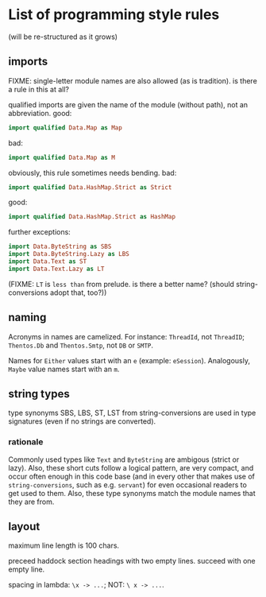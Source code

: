 # List of programming style rules

(will be re-structured as it grows)


## imports

FIXME: single-letter module names are also allowed (as is tradition).  is there a rule in this at all?

qualified imports are given the name of the module (without path),
not an abbreviation.  good:

```haskell
import qualified Data.Map as Map
```

  bad:

```haskell
import qualified Data.Map as M
```

obviously, this rule sometimes needs bending.  bad:

```haskell
import qualified Data.HashMap.Strict as Strict
```

  good:

```haskell
import qualified Data.HashMap.Strict as HashMap
```

  further exceptions:

```haskell
import Data.ByteString as SBS
import Data.ByteString.Lazy as LBS
import Data.Text as ST
import Data.Text.Lazy as LT
```

(FIXME: `LT` is `less than` from prelude.  is there a better name?  (should string-conversions adopt that, too?))

## naming

Acronyms in names are camelized.  For instance: `ThreadId`, not
`ThreadID`; `Thentos.Db` and `Thentos.Smtp`, not `DB` or `SMTP`.

Names for `Either` values start with an `e` (example: `eSession`).
Analogously, `Maybe` value names start with an `m`.


## string types

type synonyms SBS, LBS, ST, LST from string-conversions are used in
type signatures (even if no strings are converted).


### rationale

Commonly used types like `Text` and `ByteString` are ambigous (strict
or lazy).  Also, these short cuts follow a logical pattern, are very
compact, and occur often enough in this code base (and in every other
that makes use of `string-conversions`, such as e.g. `servant`) for
even occasional readers to get used to them.  Also, these type
synonyms match the module names that they are from.


## layout

maximum line length is 100 chars.

preceed haddock section headings with two empty lines.  succeed with
one empty line.

spacing in lambda: `\x -> ...`; NOT: `\ x -> ...`.
